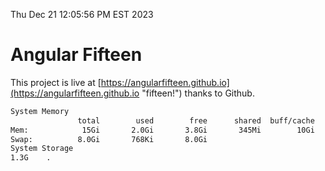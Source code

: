 Thu Dec 21 12:05:56 PM EST 2023

# Angular Fifteen


This project is live at [https://angularfifteen.github.io](https://angularfifteen.github.io "fifteen!") thanks to Github.

```bash
System Memory
               total        used        free      shared  buff/cache   available
Mem:            15Gi       2.0Gi       3.8Gi       345Mi        10Gi        13Gi
Swap:          8.0Gi       768Ki       8.0Gi
System Storage
1.3G	.
```
